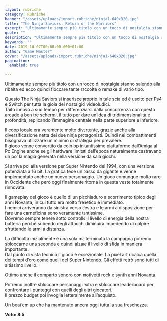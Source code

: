 ```yaml
---
layout: rubriche
category: Rubriche
banner: "/assets/uploads/import.rubriche/ninja1-640x320.jpg"
title: "The Ninja Saviors: Return of the Warriors"
excerpt: "Ultimamente sempre più titolo con un tocco di nostalgia stanno salendo alla ribalta ed ecco quindi fioccare tante raccolte o remake di vario tipo. Questo The Ninja Saviors si inserisce proprio in tale scia ed è uscito per Ps4 e Switch per tutta la gioia dei nostalgici videoludici. Taito innovò a suo tempo per differenziarsi [&hellip"
quote: ""
description: "Ultimamente sempre più titolo con un tocco di nostalgia stanno salendo alla ribalta ed ecco quindi fioccare tante raccolte o remake di vario tipo. Questo The Ninja Saviors si inserisce proprio in tale scia ed è uscito per Ps4 e Switch per tutta la gioia dei nostalgici videoludici. Taito innovò a suo tempo per differenziarsi [&hellip"
keywords: ""
date: 2019-10-07T00:00:00.000+01:00
author: "Game Master"
cover: "/assets/uploads/import.rubriche/ninja1-640x320.jpg"
pagination:
  enabled: true

---
```


Ultimamente sempre più titolo con un tocco di nostalgia stanno salendo alla ribalta ed ecco quindi fioccare tante raccolte o remake di vario tipo.

Questo The Ninja Saviors si inserisce proprio in tale scia ed è uscito per Ps4 e Switch per tutta la gioia dei nostalgici videoludici.  
Taito innovò a suo tempo per differenziarsi dalla concorrenza con questo arcade a ben tre schermi, il tutto per dare un’idea di tridimensionalità e profondità, replicando l’immagine centrale nella parte superiore e inferiore.

Il coop locale era veramente molto divertente, grazie anche alla diversificazione netta dei due ninja protagonisti. Quindi nei combattimenti bisognava utilizzare un minimo di strategia per prevalere.  
Il gioco venne convertito da coin op in tantissime piattaforme dall’Amiga al Pc Engine anche se gli hardware limitati dell’epoca naturalmente castravano un po’ la magia generata nella versione da sala giochi.

Si arriva poi alla versione per Super Nintendo del 1994, con una versione potenziata a 16 bit. La grafica fece un passo da gigante e venne implementato anche un nuovo personaggio. Un gioco comunque molto raro in Occidente che però oggi finalmente ritorna in questa veste totalmente rinnovata.

Il gameplay del gioco è quello di un picchiaduro a scorrimento tipico degli anni Novanta, in cui tutto era molto frenetico e immediato.  
I nemici arriveranno da sinistra verso destra e le armi a disposizione per fare una carneficina sono veramente tantissime.  
Dovremo sempre tenere sotto controllo il livello di energia della nostra batteria perché subendo degli attacchi diminuirà impedendo di colpire sfruttando le armi a distanza.

La difficoltà inizialmente è una sola ma terminata la campagna potremo sbloccarne una seconda e quindi alzare il livello di sfida in maniera importante.  
Dal punto di vista tecnico il gioco è eccezionale. La pixel art ricalca quella dei tempi d’oro come quelli del Super Nintendo. Gli effetti retrò sono tutti di altissimo livello.

Ottimo anche il comparto sonoro con motivetti rock e synth anni Novanta.

Potremo inoltre sbloccare personaggi extra e sbloccare leaderboard per confrontare i punteggi con quelli degli altri giocatori.  
Il prezzo budget poi invoglia letteralmente all’acquisto.

Un beat’em up che ha mantenuto ancora oggi tutta la sua freschezza.

**Voto: 8.5**